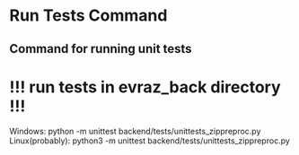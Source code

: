 # Run Tests Command
## Command for running unit tests

# !!! run tests in evraz_back directory !!!

Windows: python -m unittest backend/tests/unittests_zippreproc.py
Linux(probably): python3 -m unittest backend/tests/unittests_zippreproc.py